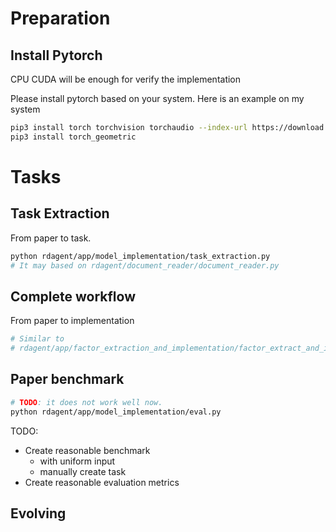 
# Preparation

## Install Pytorch
CPU CUDA will be enough for verify the implementation

Please install pytorch based on your system.
Here is an example on my system
```bash
pip3 install torch torchvision torchaudio --index-url https://download.pytorch.org/whl/cpu
pip3 install torch_geometric

```

# Tasks

## Task Extraction
From paper to task.
```bash
python rdagent/app/model_implementation/task_extraction.py
# It may based on rdagent/document_reader/document_reader.py
```

## Complete workflow
From paper to implementation
``` bash
# Similar to
# rdagent/app/factor_extraction_and_implementation/factor_extract_and_implement.py
```

## Paper benchmark
```bash
# TODO: it does not work well now.
python rdagent/app/model_implementation/eval.py
```

TODO:
- Create reasonable benchmark
  - with uniform input
  - manually create task
- Create reasonable evaluation metrics

## Evolving
